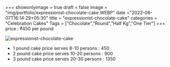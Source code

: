 +++
showonlyimage = true
draft = false
image = "img/portfolio/expressionist-chocolate-cake.WEBP"
date ="2022-08-07T16:14:29+05:30"
title = "expressionist-chocolate-cake"
categories = "Celebration Cakes"
Tags = ["Chocolate","Round","Half Kg","One Tier"]
+++
price : ₹450 per pound
<!--more-->
![expressionist-chocolate-cake](/img/portfolio/expressionist-chocolate-cake.WEBP)
* 1 pound cake price serves 8-10 persons : 450
* 2 pound cake price serves 10-20 persons : 900
* 3 pound cake price serves 20-30 persons : 1350
